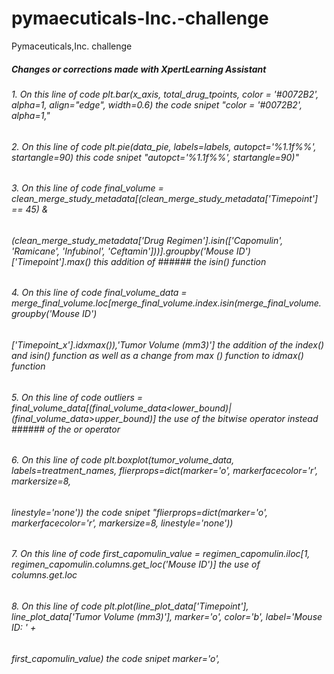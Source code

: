 # pymaecuticals-Inc.-challenge
Pymaceuticals,Inc. challenge
##### Changes or corrections made with XpertLearning Assistant
###### 1. On this line of code plt.bar(x_axis, total_drug_tpoints, color = '#0072B2', alpha=1, align="edge", width=0.6) the code snipet "color = '#0072B2', alpha=1,"
###### 2. On this line of code plt.pie(data_pie, labels=labels, autopct='%1.1f%%', startangle=90) this code snipet "autopct='%1.1f%%', startangle=90)"
###### 3. On this line of code final_volume = clean_merge_study_metadata[(clean_merge_study_metadata['Timepoint'] == 45) & 
###### (clean_merge_study_metadata['Drug Regimen'].isin(['Capomulin', 'Ramicane', 'Infubinol', 'Ceftamin']))].groupby('Mouse ID')['Timepoint'].max() this addition of ###### the isin() function
###### 4. On this line of code  final_volume_data = merge_final_volume.loc[merge_final_volume.index.isin(merge_final_volume.groupby('Mouse ID')
###### ['Timepoint_x'].idxmax()),'Tumor Volume (mm3)'] the addition of the index() and isin() function as well as a change from max () function to idmax() function
###### 5. On this line of code outliers = final_volume_data[(final_volume_data<lower_bound)| (final_volume_data>upper_bound)] the use of the bitwise operator instead ###### of the or operator
###### 6. On this line of code plt.boxplot(tumor_volume_data, labels=treatment_names, flierprops=dict(marker='o', markerfacecolor='r', markersize=8,
###### linestyle='none')) the code snipet "flierprops=dict(marker='o', markerfacecolor='r', markersize=8, linestyle='none'))
###### 7. On this line of code first_capomulin_value = regimen_capomulin.iloc[1, regimen_capomulin.columns.get_loc('Mouse ID')] the use of columns.get.loc
###### 8. On this line of code plt.plot(line_plot_data['Timepoint'], line_plot_data['Tumor Volume (mm3)'], marker='o', color='b', label='Mouse ID: ' + 
###### first_capomulin_value) the code snipet  marker='o',
